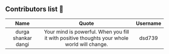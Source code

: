 ## Contributors list 📝

| Name | Quote | Username |
|:------:|:--------:|:---------:|
durga shankar dangi| Your mind is powerful. When you fill it with positive thoughts your whole world will change. | dsd739
